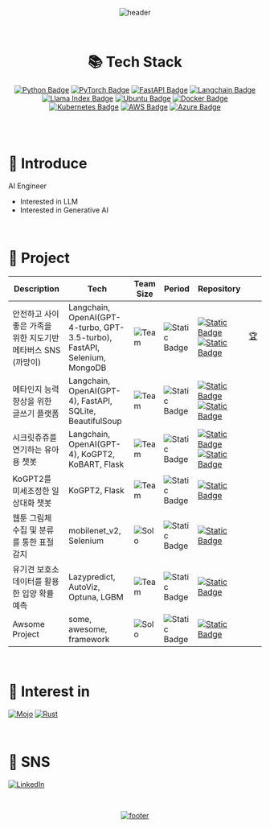 <!--
**Blessian/Blessian** is a ✨ _special_ ✨ repository because its `README.md` (this file) appears on your GitHub profile.

Here are some ideas to get you started:

- 🔭 I’m currently working on ...
- 🌱 I’m currently learning ...
- 👯 I’m looking to collaborate on ...
- 🤔 I’m looking for help with ...
- 💬 Ask me about ...
- 📫 How to reach me: ...
- 😄 Pronouns: ...
- ⚡ Fun fact: ...
-->
<div align="center">

![header](https://capsule-render.vercel.app/api?type=waving&color=timeGradient&section=header&text=Blessian's%20Archive&fontAlign=50&&animation=twinkling&reversal=true)

<br>

# 📚 Tech Stack

[![Python Badge](https://img.shields.io/badge/Python-3776AB?logo=python&logoColor=fff&style=for-the-badge)](https://www.python.org/)
[![PyTorch Badge](https://img.shields.io/badge/PyTorch-%23EE4C2C.svg?style=for-the-badge&logo=PyTorch&logoColor=white)](https://pytorch.org/)
[![FastAPI Badge](https://img.shields.io/badge/FastAPI-009688?logo=fastapi&logoColor=fff&style=for-the-badge)](https://fastapi.tiangolo.com/ko/)
[![Langchain Badge](https://img.shields.io/badge/%F0%9F%A6%9C%F0%9F%94%97%20langchain-fff?style=for-the-badge)](https://www.langchain.com/)
[![Llama Index Badge](https://img.shields.io/badge/%F0%9F%A6%99%20llama_index-fff?style=for-the-badge)](https://www.llamaindex.ai/)
[![Ubuntu Badge](https://img.shields.io/badge/ubuntu-E95420.svg?style=for-the-badge&logo=ubuntu&logoColor=white)](https://ubuntu.com/download)
[![Docker Badge](https://img.shields.io/badge/Docker-2496ED.svg?style=for-the-badge&logo=Docker&logoColor=white)](https://www.docker.com/)
[![Kubernetes Badge](https://img.shields.io/badge/Kubernetes-326CE5?logo=kubernetes&logoColor=fff&style=for-the-badge)]()
[![AWS Badge](https://img.shields.io/badge/AWS-FF9900?style=for-the-badge&logo=amazonaws&logoColor=white)](https://aws.amazon.com/ko/)
[![Azure Badge](https://img.shields.io/badge/Azure-0078D4?logo=microsoftazure&logoColor=fff&style=for-the-badge)](https://azure.microsoft.com/ko-kr)

<!-- 
[![Java](https://img.shields.io/badge/java-%23ED8B00.svg?style=for-the-badge&logo=openjdk&logoColor=white)](https://www.java.com/ko/)
[![JavaScript](https://img.shields.io/badge/JavaScript-F7DF1E.svg?style=for-the-badge&logo=JavaScript&logoColor=black)](https://developer.mozilla.org/ko/docs/Web/JavaScript)
[![Meta](https://img.shields.io/badge/meta-0467DF?style=for-the-badge&logo=meta&logoColor=white)](https://ai.meta.com/)
[![Openai](https://img.shields.io/badge/openai-412991?style=for-the-badge&logo=openai&logoColor=white)](https://openai.com/)
[![Google Bard Badge](https://img.shields.io/badge/Google%20Bard-886FBF?logo=googlebard&logoColor=fff&style=for-the-badge)](https://bard.google.com/chat?hl=ko)
[![OpenCV Badge](https://img.shields.io/badge/OpenCV-5C3EE8?logo=opencv&logoColor=fff&style=for-the-badge)](https://opencv.org/)
[![YOLO Badge](https://img.shields.io/badge/YOLO-0FF?logo=yolo&logoColor=000&style=for-the-badge)](https://docs.ultralytics.com/)
[![Weights & Biases Badge](https://img.shields.io/badge/Weights%20%26%20Biases-FFBE00?logo=weightsandbiases&logoColor=000&style=for-the-badge)](https://wandb.ai/site)
[![Selenium](https://img.shields.io/badge/-selenium-%43B02A?style=for-the-badge&logo=selenium&logoColor=white)](https://www.selenium.dev/)
[![BeautifulSoup](https://img.shields.io/badge/%F0%90%83%B8%20beautifulSoup-fff?style=for-the-badge)](https://www.crummy.com/software/BeautifulSoup/)
[![Flask Badge](https://img.shields.io/badge/Flask-000?logo=flask&logoColor=fff&style=for-the-badge)](https://flask.palletsprojects.com/en/3.0.x/)
[![Streamlit](https://img.shields.io/badge/streamlit-FF4B4B?style=for-the-badge&logo=streamlit&logoColor=white)](https://streamlit.io/)
[![Spring](https://img.shields.io/badge/spring-%236DB33F.svg?style=for-the-badge&logo=spring&logoColor=white)](https://spring.io/)
[![Visual Studio Code](https://img.shields.io/badge/Visual%20Studio%20Code-0078d7.svg?style=for-the-badge&logo=visual-studio-code&logoColor=white)](https://code.visualstudio.com/)
[![Jupyter](https://img.shields.io/badge/Jupyter-F37626?logo=jupyter&logoColor=fff&style=for-the-badge)](https://jupyter.org/)
[![Window](https://img.shields.io/badge/windows-0078D4.svg?style=for-the-badge&logo=windows&logoColor=#0078D4)](https://www.microsoft.com/ko-kr/windows)
-->

<br>

<!--
# 👥 Cowork Tool
![GitHub](https://img.shields.io/badge/github-%23121011.svg?style=for-the-badge&logo=github&logoColor=white)
![GitLab](https://img.shields.io/badge/gitlab-%23181717.svg?style=for-the-badge&logo=gitlab&logoColor=white)
![Notion](https://img.shields.io/badge/Notion-%23000000.svg?style=for-the-badge&logo=notion&logoColor=white)
[![Discord](https://img.shields.io/badge/Discord-%235865F2.svg?style=for-the-badge&logo=discord&logoColor=white)]()
[![Slack](https://img.shields.io/badge/Slack-4A154B.svg?style=for-the-badge&logo=slack&logoColor=white)]()
![Postman](https://img.shields.io/badge/Postman-FF6C37?style=for-the-badge&logo=postman&logoColor=white)
-->

</div>


<br>

# 📢 Introduce
AI Engineer
- Interested in LLM
- Interested in Generative AI

<!--
# Skill
사용 가능한 기술들의 간단한 가장 최신 예시들 (GIF, Visulized chart)
- crawling
- image classifiction
- object dtection
- tracking
- segmentation
- NLP(LLM)
- RestfulAPI
- etc...
-->

<br>

# 📁 Project
<!-- 
Team or Solo Color
Team    CD1818
Solo    DFF6FF

Period colors
day     DFF6FF
week    47B5FF
month   1363DF
year    06283D
-->

| Description | Tech | Team Size | Period | Repository | |
| ------ | ------ | ------ | ------ | ------ | ------ |
| 안전하고 사이좋은 가족을 위한 지도기반 메타버스 SNS (까망이) | Langchain, OpenAI(GPT-4-turbo, GPT-3.5-turbo), FastAPI, Selenium, MongoDB | ![Team](https://img.shields.io/badge/7-Team-CD1818) | ![Static Badge](https://img.shields.io/badge/2-month-1363DF) | [![Static Badge](https://img.shields.io/badge/Organiztion-gray)](https://github.com/WooriIsland)<br>[![Static Badge](https://img.shields.io/badge/AI_Server-My-713ABE)](https://github.com/Blessian/wooriisland) | [🏆](https://mtvs.kr/user/customer/notice/view?bbsCd=BBS_00001&bbscCd=BBSC_00968) |
| 메타인지 능력 향상을 위한 글쓰기 플랫폼 | Langchain, OpenAI(GPT-4), FastAPI, SQLite, BeautifulSoup | ![Team](https://img.shields.io/badge/9-Team-CD1818) | ![Static Badge](https://img.shields.io/badge/1-month-1363DF) | [![Static Badge](https://img.shields.io/badge/Organiztion-gray)](https://github.com/SEP-proj)<br>[![Static Badge](https://img.shields.io/badge/AI_Server-My-713ABE)](https://github.com/Blessian/MetaTraining_AI/tree/main) | |
| 시크릿쥬쥬를 연기하는 유아용 챗봇 | Langchain, OpenAI(GPT-4), KoGPT2, KoBART, Flask | ![Team](https://img.shields.io/badge/4-Team-CD1818) | ![Static Badge](https://img.shields.io/badge/1-month-1363DF) | [![Static Badge](https://img.shields.io/badge/Organiztion-gray)](https://github.com/woojooc/JUJUbot)<br>[![Static Badge](https://img.shields.io/badge/Chatbot_Server-My-713ABE)](https://github.com/Blessian/JUJUbot) | |
| KoGPT2를 미세조정한 일상대화 챗봇 | KoGPT2, Flask | ![Team](https://img.shields.io/badge/4-Team-CD1818) | ![Static Badge](https://img.shields.io/badge/1-week-47B5FF) | [![Static Badge](https://img.shields.io/badge/Repo_Link-713ABE)](https://github.com/Blessian/chatbot_whatsup) | |
| 웹툰 그림체 수집 및 분류를 통한 표절 감지 | mobilenet_v2, Selenium | ![Solo](https://img.shields.io/badge/Solo-DFF6FF) | ![Static Badge](https://img.shields.io/badge/1-week-47B5FF) | [![Static Badge](https://img.shields.io/badge/Repo_Link-713ABE)](https://github.com/Blessian/find_plagiarism_webtoon) | |
| 유기견 보호소 데이터를 활용한 입양 확률 예측 | Lazypredict, AutoViz, Optuna, LGBM | ![Team](https://img.shields.io/badge/3-Team-CD1818) | ![Static Badge](https://img.shields.io/badge/1-week-47B5FF) | [![Static Badge](https://img.shields.io/badge/Repo_Link-713ABE)](https://github.com/Blessian/predict_dog_adoption) | |
| Awsome Project | some, awesome, framework | ![Solo](https://img.shields.io/badge/Solo-DFF6FF) | ![Static Badge](https://img.shields.io/badge/0-day-DFF6FF) | [![Static Badge](https://img.shields.io/badge/Empty_Link-713ABE)](https://github.com/Blessian) | |


<!--
# ⛺ Blog (Coming soon!)
[![gitbook](https://img.shields.io/badge/gitbook-%233884FF.svg?&style=for-the-badge&logo=gitbook&logoColor=white)](https://blessians-archive.gitbook.io/blessians-log/)
-->

<br>

# 🚀 Interest in
[![Mojo](https://img.shields.io/badge/%F0%9F%94%A5%20mojo-fff?style=for-the-badge)](https://www.modular.com/mojo)
[![Rust](https://img.shields.io/badge/rust-%23000000.svg?style=for-the-badge&logo=rust&logoColor=white)](https://www.rust-lang.org/)

<br>

# 💭 SNS
[![LinkedIn](https://img.shields.io/badge/linkedin-%230077B5.svg?style=for-the-badge&logo=linkedin&logoColor=white)](https://www.linkedin.com/in/blessian/)

<br>

<div align="center">

[![footer](https://capsule-render.vercel.app/api?type=waving&color=timeGradient&section=footer&fontAlign=50&&animation=twinkling&reversal=true)]()

</div>

